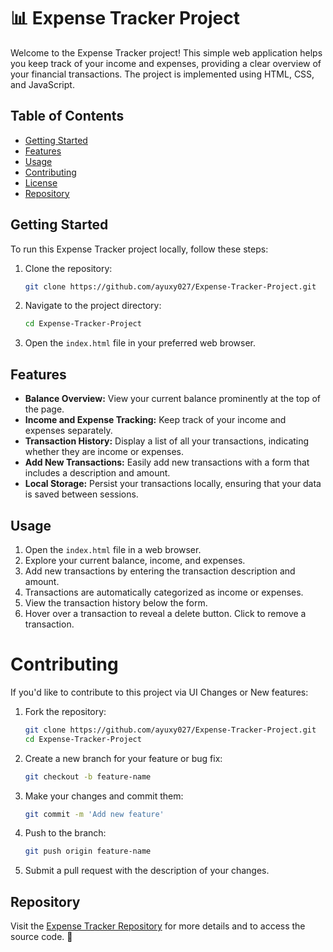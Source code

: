 
# 📊 Expense Tracker Project

Welcome to the Expense Tracker project! This simple web application helps you keep track of your income and expenses, providing a clear overview of your financial transactions. The project is implemented using HTML, CSS, and JavaScript.

## Table of Contents
- [Getting Started](#getting-started)
- [Features](#features)
- [Usage](#usage)
- [Contributing](#contributing)
- [License](#license)
- [Repository](#repository)

## Getting Started

To run this Expense Tracker project locally, follow these steps:

1. Clone the repository:
   ```bash
   git clone https://github.com/ayuxy027/Expense-Tracker-Project.git
   ```

2. Navigate to the project directory:
   ```bash
   cd Expense-Tracker-Project
   ```

3. Open the `index.html` file in your preferred web browser.

## Features

- **Balance Overview:** View your current balance prominently at the top of the page.
- **Income and Expense Tracking:** Keep track of your income and expenses separately.
- **Transaction History:** Display a list of all your transactions, indicating whether they are income or expenses.
- **Add New Transactions:** Easily add new transactions with a form that includes a description and amount.
- **Local Storage:** Persist your transactions locally, ensuring that your data is saved between sessions.

## Usage

1. Open the `index.html` file in a web browser.
2. Explore your current balance, income, and expenses.
3. Add new transactions by entering the transaction description and amount.
4. Transactions are automatically categorized as income or expenses.
5. View the transaction history below the form.
6. Hover over a transaction to reveal a delete button. Click to remove a transaction.

# Contributing

If you'd like to contribute to this project via UI Changes or New features:

1. Fork the repository:
   ```bash
   git clone https://github.com/ayuxy027/Expense-Tracker-Project.git
   cd Expense-Tracker-Project
2. Create a new branch for your feature or bug fix:
   ```bash
   git checkout -b feature-name
3. Make your changes and commit them:
   ```bash
   git commit -m 'Add new feature'
4. Push to the branch:
   ```bash
   git push origin feature-name
5. Submit a pull request with the description of your changes.      


## Repository

Visit the [Expense Tracker Repository](https://github.com/ayuxy027/Expense-Tracker-Project.git) for more details and to access the source code. 🚀




